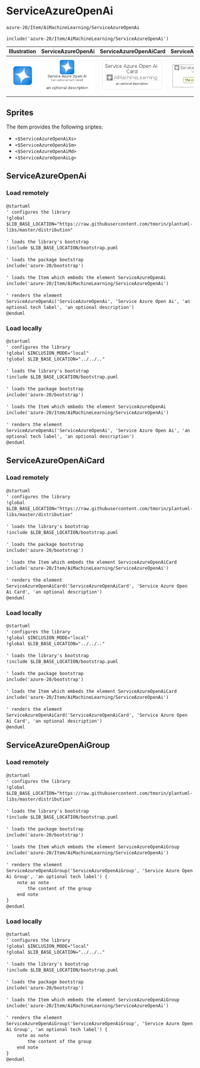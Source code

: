 # ServiceAzureOpenAi


```text
azure-20/Item/AiMachineLearning/ServiceAzureOpenAi
```

```text
include('azure-20/Item/AiMachineLearning/ServiceAzureOpenAi')
```



| Illustration | ServiceAzureOpenAi | ServiceAzureOpenAiCard | ServiceAzureOpenAiGroup |
| :---: | :---: | :---: | :---: |
| ![illustration for Illustration](../../../azure-20/Item/AiMachineLearning/ServiceAzureOpenAi.png) | ![illustration for ServiceAzureOpenAi](../../../azure-20/Item/AiMachineLearning/ServiceAzureOpenAi.Local.png) | ![illustration for ServiceAzureOpenAiCard](../../../azure-20/Item/AiMachineLearning/ServiceAzureOpenAiCard.Local.png) | ![illustration for ServiceAzureOpenAiGroup](../../../azure-20/Item/AiMachineLearning/ServiceAzureOpenAiGroup.Local.png) |



## Sprites
The item provides the following sriptes:

- `<$ServiceAzureOpenAiXs>`
- `<$ServiceAzureOpenAiSm>`
- `<$ServiceAzureOpenAiMd>`
- `<$ServiceAzureOpenAiLg>`





## ServiceAzureOpenAi

### Load remotely
```plantuml
@startuml
' configures the library
!global $LIB_BASE_LOCATION="https://raw.githubusercontent.com/tmorin/plantuml-libs/master/distribution"

' loads the library's bootstrap
!include $LIB_BASE_LOCATION/bootstrap.puml

' loads the package bootstrap
include('azure-20/bootstrap')

' loads the Item which embeds the element ServiceAzureOpenAi
include('azure-20/Item/AiMachineLearning/ServiceAzureOpenAi')

' renders the element
ServiceAzureOpenAi('ServiceAzureOpenAi', 'Service Azure Open Ai', 'an optional tech label', 'an optional description')
@enduml
```

### Load locally
```plantuml
@startuml
' configures the library
!global $INCLUSION_MODE="local"
!global $LIB_BASE_LOCATION="../../.."

' loads the library's bootstrap
!include $LIB_BASE_LOCATION/bootstrap.puml

' loads the package bootstrap
include('azure-20/bootstrap')

' loads the Item which embeds the element ServiceAzureOpenAi
include('azure-20/Item/AiMachineLearning/ServiceAzureOpenAi')

' renders the element
ServiceAzureOpenAi('ServiceAzureOpenAi', 'Service Azure Open Ai', 'an optional tech label', 'an optional description')
@enduml
```

## ServiceAzureOpenAiCard

### Load remotely
```plantuml
@startuml
' configures the library
!global $LIB_BASE_LOCATION="https://raw.githubusercontent.com/tmorin/plantuml-libs/master/distribution"

' loads the library's bootstrap
!include $LIB_BASE_LOCATION/bootstrap.puml

' loads the package bootstrap
include('azure-20/bootstrap')

' loads the Item which embeds the element ServiceAzureOpenAiCard
include('azure-20/Item/AiMachineLearning/ServiceAzureOpenAi')

' renders the element
ServiceAzureOpenAiCard('ServiceAzureOpenAiCard', 'Service Azure Open Ai Card', 'an optional description')
@enduml
```

### Load locally
```plantuml
@startuml
' configures the library
!global $INCLUSION_MODE="local"
!global $LIB_BASE_LOCATION="../../.."

' loads the library's bootstrap
!include $LIB_BASE_LOCATION/bootstrap.puml

' loads the package bootstrap
include('azure-20/bootstrap')

' loads the Item which embeds the element ServiceAzureOpenAiCard
include('azure-20/Item/AiMachineLearning/ServiceAzureOpenAi')

' renders the element
ServiceAzureOpenAiCard('ServiceAzureOpenAiCard', 'Service Azure Open Ai Card', 'an optional description')
@enduml
```

## ServiceAzureOpenAiGroup

### Load remotely
```plantuml
@startuml
' configures the library
!global $LIB_BASE_LOCATION="https://raw.githubusercontent.com/tmorin/plantuml-libs/master/distribution"

' loads the library's bootstrap
!include $LIB_BASE_LOCATION/bootstrap.puml

' loads the package bootstrap
include('azure-20/bootstrap')

' loads the Item which embeds the element ServiceAzureOpenAiGroup
include('azure-20/Item/AiMachineLearning/ServiceAzureOpenAi')

' renders the element
ServiceAzureOpenAiGroup('ServiceAzureOpenAiGroup', 'Service Azure Open Ai Group', 'an optional tech label') {
    note as note
        the content of the group
    end note
}
@enduml
```

### Load locally
```plantuml
@startuml
' configures the library
!global $INCLUSION_MODE="local"
!global $LIB_BASE_LOCATION="../../.."

' loads the library's bootstrap
!include $LIB_BASE_LOCATION/bootstrap.puml

' loads the package bootstrap
include('azure-20/bootstrap')

' loads the Item which embeds the element ServiceAzureOpenAiGroup
include('azure-20/Item/AiMachineLearning/ServiceAzureOpenAi')

' renders the element
ServiceAzureOpenAiGroup('ServiceAzureOpenAiGroup', 'Service Azure Open Ai Group', 'an optional tech label') {
    note as note
        the content of the group
    end note
}
@enduml
```

